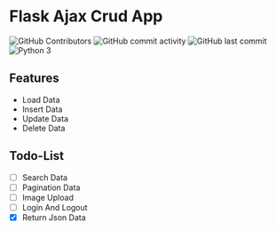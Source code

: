 # Flask Ajax Crud App

 ![GitHub Contributors](https://img.shields.io/github/contributors/jakbin/flask-ajax)
 ![GitHub commit activity](https://img.shields.io/github/commit-activity/m/jakbin/flask-ajax)
 ![GitHub last commit](https://img.shields.io/github/last-commit/jakbin/flask-ajax)
 ![Python 3](https://img.shields.io/badge/python-3-yellow.svg)

## Features

- Load Data
- Insert Data
- Update Data
- Delete Data


## Todo-List

- [ ] Search Data
- [ ] Pagination Data
- [ ] Image Upload
- [ ] Login And Logout
- [x] Return Json Data
